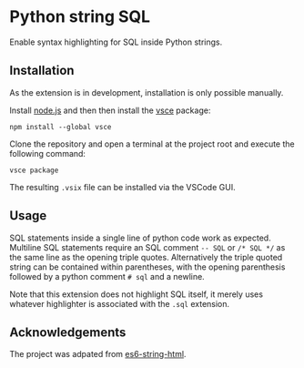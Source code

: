 # Python string SQL

Enable syntax highlighting for SQL inside Python strings.

## Installation

As the extension is in development, installation is only
possible manually.

Install [node.js](https://nodejs.org/) and then then install the
[vsce](https://www.npmjs.com/package/vsce) package:

```
npm install --global vsce
```

Clone the repository and open a terminal at the project root
and execute the following command:

```
vsce package
```

The resulting `.vsix` file can be installed via the VSCode GUI.

## Usage

SQL statements inside a single line of python code work as expected.
Multiline SQL statements require an SQL comment `-- SQL`
or `/* SQL */` as the same line as the opening triple quotes.
Alternatively the triple quoted string can be contained within
parentheses, with the opening parenthesis followed by a
python comment `# sql` and a newline.

Note that this extension does not highlight SQL itself, it merely
uses whatever highlighter is associated with the `.sql` extension.

## Acknowledgements

The project was adpated from [es6-string-html](https://github.com/hanjingboo/es6-string-html).

